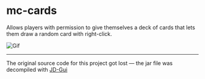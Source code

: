 # mc-cards

Allows players with permission to give themselves a deck of cards that lets them draw a random card with right-click.

![Gif](./cards-op.gif)

---

The original source code for this project got lost — the jar file was decompiled with [JD-Gui](https://github.com/java-decompiler/jd-gui)
